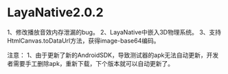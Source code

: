# LayaNative2.0.2

1、修改播放音效内存泄漏的bug。
2、LayaNative中嵌入3D物理系统。
3、支持HtmlCanvas.toDataUrl方法，获得image-base64编码。

注意：
1、由于更新了新的AndroidSDK，导致测试器的apk无法自动更新，开发者需要手工删除apk，重新下载，下个版本就可以自动更新了。